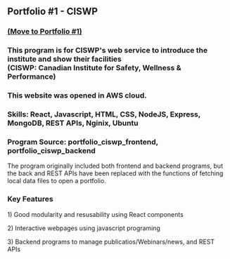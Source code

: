 <h2>Portfolio #1 - CISWP</h2>
<h3><a href="http://52.14.28.67" target="_blank">(Move to Portfolio #1)</a> </h3>
<h3>This program is for CISWP's web service to introduce the institute and show their facilities
  <br />(CISWP: Canadian Institute for Safety, Wellness & Performance) </h3>
<h3>This website was opened in AWS cloud.</h3>
<h3>Skills: React, Javascript, HTML, CSS, NodeJS, Express, MongoDB, REST APIs, Nginix, Ubuntu </h3>
<h3>Program Source: portfolio_ciswp_frontend, portfolio_ciswp_backend</h3>

<p>The program originally included both frontend and backend programs, but the back and REST APIs have been replaced with the functions of fetching local data files to open a portfolio. </p>

<h3>Key Features</h3>
<p>1) Good modularity and resusability using React components</p>
<p>2) Interactive webpages using javascript programing</p>
<p>3) Backend programs to manage publicatios/Webinars/news, and REST APIs</p>

<!--
**dwkim0507/dwkim0507** is a ✨ _special_ ✨ repository because its `README.md` (this file) appears on your GitHub profile.

Here are some ideas to get you started:

- 🔭 I’m currently working on ...
- 🌱 I’m currently learning ...
- 👯 I’m looking to collaborate on ...
- 🤔 I’m looking for help with ...
- 💬 Ask me about ...
- 📫 How to reach me: ...
- 😄 Pronouns: ...
- ⚡ Fun fact: ...
-->
